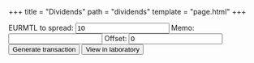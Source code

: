 +++
title = "Dividends"
path = "dividends"
template = "page.html"
+++
<script src="../js/global.js" defer></script>
<script src="../js/delegate.js" defer></script>
<script src="../js/shareholders.js" defer></script>
<script src="../js/dividends.js" defer></script>

<label for="dividends-amount">EURMTL to spread: </label>
<input type="text" id="dividends-amount" name="dividends-amount" value="10"/>
<label for="dividends-memo">Memo: </label>
<input type="text" id="dividends-memo" name="dividends-memo"/>
<label for="dividends-offset">Offset: </label>
<input type="text" id="dividends-offset" name="dividends-offset" value="0"/>
<button id="dividend-gen" class="btn success">Generate transaction</button>
<button id="view-laboratory" class="btn success">View in laboratory</button>

<div id="tx-error"></div>
<div id="dividend-tx"></div>

<script>
  window.onload = function(){ drawDividends(); };
</script>
